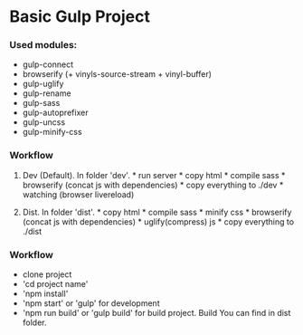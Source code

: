# Basic Gulp Project
### Used modules:
  - gulp-connect
  - browserify (+ vinyls-source-stream + vinyl-buffer)
  - gulp-uglify
  - gulp-rename
  - gulp-sass
  - gulp-autoprefixer
  - gulp-uncss
  - gulp-minify-css

###  Workflow
  1. Dev (Default). In folder 'dev'.
    * run server
    * copy html
    * compile sass
    * browserify (concat js with dependencies)
    * copy everything to ./dev
    * watching (browser livereload)

  2. Dist. In folder 'dist'.
    * copy html
    * compile sass
    * minify css
    * browserify (concat js with dependencies)
    * uglify(compress) js
    * copy everything to ./dist

###  Workflow
  * clone project
  * 'cd project name'
  * 'npm install'
  * 'npm start' or 'gulp' for development
  * 'npm run build' or 'gulp build' for build project. Build You can find in dist folder.
